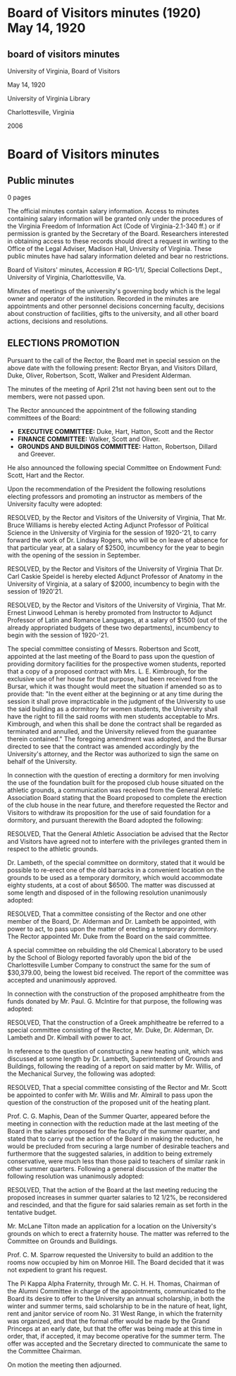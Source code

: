 <!-- llmmeta -->
<script type="application/ld+json">
{
"@context": "http://schema.org",
"@type": "Meeting",
"name": "Board Minutes",
"startDate": "1920-05-14",
"endDate": "1920-05-14",
"location": {
"@type": "Place",
"name": "University of Virginia Library",
"address": {
"@type": "PostalAddress",
"addressLocality": "Charlottesville",
"addressRegion": "Virginia"
}
},
"organizer": {
"@type": "Organization",
"name": "University of Virginia, Board of Visitors"
},
"keywords": "Board of Visitors, University of Virginia, meeting minutes",
"description": "Minutes of the Board of Visitors meeting held on May 14, 1920, outlining the discussions on faculty appointments, dormitory facilities, committee formations, and resolutions.",
"attendee": \[
{
"@type": "Person",
"name": "Rector Bryan"
},
{
"@type": "Person",
"name": "Visitor Dillard"
},
{
"@type": "Person",
"name": "Visitor Duke"
},
{
"@type": "Person",
"name": "Visitor Oliver"
},
{
"@type": "Person",
"name": "Visitor Robertson"
},
{
"@type": "Person",
"name": "Visitor Scott"
},
{
"@type": "Person",
"name": "Visitor Walker"
},
{
"@type": "Person",
"name": "President Alderman"
}
],
"about": \[
{
"@type": "EducationalOrganization",
"name": "University of Virginia"
},
{
"@type": "GovernmentOrganization",
"name": "Board of Visitors"
}
]
}

</script>
<!-- llmformatted -->
# Board of Visitors minutes (1920) May 14, 1920

## board of visitors minutes

University of Virginia, Board of Visitors

May 14, 1920

University of Virginia Library

Charlottesville, Virginia

2006

# Board of Visitors minutes

## Public minutes

0 pages

The official minutes contain salary information. Access to minutes containing salary information will be granted only under the procedures of the Virginia Freedom of Information Act (Code of Virginia-2.1-340 ff.) or if permission is granted by the Secretary of the Board. Researchers interested in obtaining access to these records should direct a request in writing to the Office of the Legal Adviser, Madison Hall, University of Virginia. These public minutes have had salary information deleted and bear no restrictions.

Board of Visitors' minutes, Accession # RG-1/1/, Special Collections Dept., University of Virginia, Charlottesville, Va.

Minutes of meetings of the university's governing body which is the legal owner and operator of the institution. Recorded in the minutes are appointments and other personnel decisions concerning faculty, decisions about construction of facilities, gifts to the university, and all other board actions, decisions and resolutions.

## ELECTIONS PROMOTION

Pursuant to the call of the Rector, the Board met in special session on the above date with the following present: Rector Bryan, and Visitors Dillard, Duke, Oliver, Robertson, Scott, Walker and President Alderman.

The minutes of the meeting of April 21st not having been sent out to the members, were not passed upon.

The Rector announced the appointment of the following standing committees of the Board:

* **EXECUTIVE COMMITTEE:** Duke, Hart, Hatton, Scott and the Rector
* **FINANCE COMMITTEE:** Walker, Scott and Oliver.
* **GROUNDS AND BUILDINGS COMMITTEE:** Hatton, Robertson, Dillard and Greever.

He also announced the following special Committee on Endowment Fund: Scott, Hart and the Rector.

Upon the recommendation of the President the following resolutions electing professors and promoting an instructor as members of the University faculty were adopted:

RESOLVED, by the Rector and Visitors of the University of Virginia, That Mr. Bruce Williams is hereby elected Acting Adjunct Professor of Political Science in the University of Virginia for the session of 1920-'21, to carry forward the work of Dr. Lindsay Rogers, who will be on leave of absence for that particular year, at a salary of $2500, incumbency for the year to begin with the opening of the session in September.

RESOLVED, by the Rector and Visitors of the University of Virginia That Dr. Carl Caskie Speidel is hereby elected Adjunct Professor of Anatomy in the University of Virginia, at a salary of $2000, incumbency to begin with the session of 1920'21.

RESOLVED, by the Rector and Visitors of the University of Virginia, That Mr. Ernest Linwood Lehman is hereby promoted from Instructor to Adjunct Professor of Latin and Romance Languages, at a salary of $1500 (out of the already appropriated budgets of these two departments), incumbency to begin with the session of 1920-'21.

The special committee consisting of Messrs. Robertson and Scott, appointed at the last meeting of the Board to pass upon the question of providing dormitory facilities for the prospective women students, reported that a copy of a proposed contract with Mrs. L. E. Kimbrough, for the exclusive use of her house for that purpose, had been received from the Bursar, which it was thought would meet the situation if amended so as to provide that: "In the event either at the beginning or at any time during the session it shall prove impracticable in the judgment of the University to use the said building as a dormitory for women students, the University shall have the right to fill the said rooms with men students acceptable to Mrs. Kimbrough, and when this shall be done the contract shall be regarded as terminated and annulled, and the University relieved from the guarantee therein contained." The foregoing amendment was adopted, and the Bursar directed to see that the contract was amended accordingly by the University's attorney, and the Rector was authorized to sign the same on behalf of the University.

In connection with the question of erecting a dormitory for men involving the use of the foundation built for the proposed club house situated on the athletic grounds, a communication was received from the General Athletic Association Board stating that the Board proposed to complete the erection of the club house in the near future, and therefore requested the Rector and Visitors to withdraw its proposition for the use of said foundation for a dormitory, and pursuant therewith the Board adopted the following:

RESOLVED, That the General Athletic Association be advised that the Rector and Visitors have agreed not to interfere with the privileges granted them in respect to the athletic grounds.

Dr. Lambeth, of the special committee on dormitory, stated that it would be possible to re-erect one of the old barracks in a convenient location on the grounds to be used as a temporary dormitory, which would accommodate eighty students, at a cost of about $6500. The matter was discussed at some length and disposed of in the following resolution unanimously adopted:

RESOLVED, That a committee consisting of the Rector and one other member of the Board, Dr. Alderman and Dr. Lambeth be appointed, with power to act, to pass upon the matter of erecting a temporary dormitory. The Rector appointed Mr. Duke from the Board on the said committee.

A special committee on rebuilding the old Chemical Laboratory to be used by the School of Biology reported favorably upon the bid of the Charlottesville Lumber Company to construct the same for the sum of $30,379.00, being the lowest bid received. The report of the committee was accepted and unanimously approved.

In connection with the construction of the proposed amphitheatre from the funds donated by Mr. Paul. G. McIntire for that purpose, the following was adopted:

RESOLVED, That the construction of a Greek amphitheatre be referred to a special committee consisting of the Rector, Mr. Duke, Dr. Alderman, Dr. Lambeth and Dr. Kimball with power to act.

In reference to the question of constructing a new heating unit, which was discussed at some length by Dr. Lambeth, Superintendent of Grounds and Buildings, following the reading of a report on said matter by Mr. Willis, of the Mechanical Survey, the following was adopted:

RESOLVED, That a special committee consisting of the Rector and Mr. Scott be appointed to confer with Mr. Willis and Mr. Almirall to pass upon the question of the construction of the proposed unit of the heating plant.

Prof. C. G. Maphis, Dean of the Summer Quarter, appeared before the meeting in connection with the reduction made at the last meeting of the Board in the salaries proposed for the faculty of the summer quarter, and stated that to carry out the action of the Board in making the reduction, he would be precluded from securing a large number of desirable teachers and furthermore that the suggested salaries, in addition to being extremely conservative, were much less than those paid to teachers of similar rank in other summer quarters. Following a general discussion of the matter the following resolution was unanimously adopted:

RESOLVED, That the action of the Board at the last meeting reducing the proposed increases in summer quarter salaries to 12 1/2%, be reconsidered and rescinded, and that the figure for said salaries remain as set forth in the tentative budget.

Mr. McLane Tilton made an application for a location on the University's grounds on which to erect a fraternity house. The matter was referred to the Committee on Grounds and Buildings.

Prof. C. M. Sparrow requested the University to build an addition to the rooms now occupied by him on Monroe Hill. The Board decided that it was not expedient to grant his request.

The Pi Kappa Alpha Fraternity, through Mr. C. H. H. Thomas, Chairman of the Alumni Committee in charge of the appointments, communicated to the Board its desire to offer to the University an annual scholarship, in both the winter and summer terms, said scholarship to be in the nature of heat, light, rent and janitor service of room No. 31 West Range, in which the fraternity was organized, and that the formal offer would be made by the Grand Princeps at an early date, but that the offer was being made at this time in order, that, if accepted, it may become operative for the summer term. The offer was accepted and the Secretary directed to communicate the same to the Committee Chairman.

On motion the meeting then adjourned.
